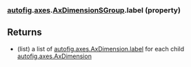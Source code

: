 ### [autofig](autofig.md).[axes](autofig.axes.md).[AxDimensionSGroup](autofig.axes.AxDimensionSGroup.md).label (property)




Returns
---------
* (list) a list of  [autofig.axes.AxDimension.label](autofig.axes.AxDimension.label.md) for each child
    [autofig.axes.AxDimension](autofig.axes.AxDimension.md)


